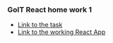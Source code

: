### GoIT React home work 1
* [Link to the task](https://github.com/goitacademy/react-homework/tree/master/homework-02)
* [Link to the working React App](https://imykhailychenko.github.io/goit-react-hw-02-feedback/)